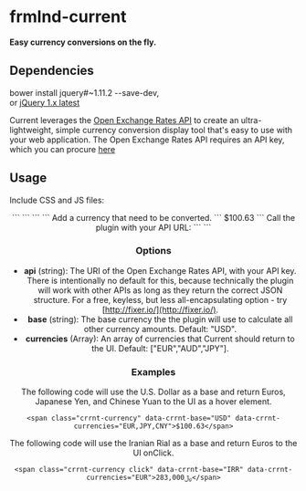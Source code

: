 # frmlnd-current
**Easy currency conversions on the fly.**

## Dependencies
bower install jquery#~1.11.2 --save-dev,  
or [jQuery 1.x latest](http://jquery.com/download/)

Current leverages the <a href="https://openexchangerates.org" target="_blank">Open Exchange Rates API</a> to create an ultra-lightweight, simple currency conversion display tool that's easy to use with your web application. The Open Exchange Rates API requires an API key, which you can procure <a href="https://openexchangerates.org/signup" target="_blank">here</a>

## Usage
Include CSS and JS files:
<header>
```
<link rel="stylesheet" type="text/css" href="css/frmlnd-current.min.css">
```
<body>
```
<script type="text/javascript" src="js/jquery.min.js"></script>
<script type="text/javascript" src="js/frmlnd-current.min.js"></script>
```
Add a currency that need to be converted.
```
<span class="crrnt-currency">$100.63</span>
```
Call the plugin with your API URL:
```
<script type="text/javascript">
$(document).ready(function() {
	$('.crrnt-currency').current({
		api: 'http://openexchangerates.org/api/latest.json?app_id=[YOUR_API_KEY]'
	});
});	
</script>
```
  		
### Options

* **api** (string): The URI of the Open Exchange Rates API, with your API key. There is intentionally no default for this, because technically the plugin will work with other APIs as long as they return the correct JSON structure. For a free, keyless, but less all-encapsulating option - try [http://fixer.io/](http://fixer.io/).
* **base** (string): The base currency the the plugin will use to calculate all other currency amounts. Default: "USD".
* **currencies** (Array): An array of currencies that Current should return to the UI. Default: ["EUR","AUD","JPY"].

### Examples
The following code will use the U.S. Dollar as a base and return Euros, Japanese Yen, and Chinese Yuan to the UI as a hover element.
```
<span class="crrnt-currency" data-crrnt-base="USD" data-crrnt-currencies="EUR,JPY,CNY">$100.63</span>
```

The following code will use the Iranian Rial as a base and return Euros to the UI onClick.
```
<span class="crrnt-currency click" data-crrnt-base="IRR" data-crrnt-currencies="EUR">﷼283,000</span>
```
